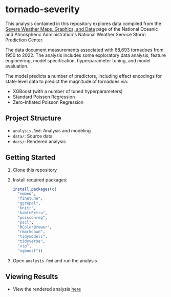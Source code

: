# tornado-severity

This analysis contained in this repository explores data compiled from the 
[Severe Weather Maps, Graphics, and Data](https://www.spc.noaa.gov/wcm/#data) page 
of the National Oceanic and Atmospheric Administration's National Weather Service
Storm Prediction Center. 

The data document measurements associated with 68,693 tornadoes from 1950 to 2022.
The analysis includes some exploratory data analysis, feature engineering,
model specification, hyperparameter tuning, and model evaluation.

The model predicts a number of predictors, including effect encodings for state-level data to predict the 
magnitude of tornadoes via:

* XGBoost  (with a number of tuned hyperparameters)
* Standard Poisson Regression
* Zero-Inflated Poisson Regression

## Project Structure
- `analysis.Rmd`: Analysis and modeling 
- `data/`: Source data
- `docs/`: Rendered analysis

## Getting Started
1. Clone this repository
2. Install required packages:
   
   ```r
   install.packages(c(
     "embed",
     "finetune",
     "ggrepel",
     "knitr",
     "kableExtra",
     "poissonreg",
     "pscl",
     "RColorBrewer",
     "rmarkdown",
     "tidymodels",
     "tidyverse",
     "vip",
     "xgboost"))
   ```
   
3. Open `analysis.Rmd` and run the analysis

## Viewing Results
- View the rendered analysis [here](https://vbashyakarla.github.io/tornado-mag/analysis.html)